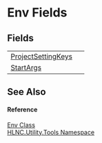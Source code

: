 # Env Fields




## Fields
<table>
<tr>
<td><a href="F_HLNC_Utility_Tools_Env_ProjectSettingKeys">ProjectSettingKeys</a></td>
<td> </td></tr>
<tr>
<td><a href="F_HLNC_Utility_Tools_Env_StartArgs">StartArgs</a></td>
<td> </td></tr>
</table>

## See Also


#### Reference
<a href="T_HLNC_Utility_Tools_Env">Env Class</a>  
<a href="N_HLNC_Utility_Tools">HLNC.Utility.Tools Namespace</a>  
